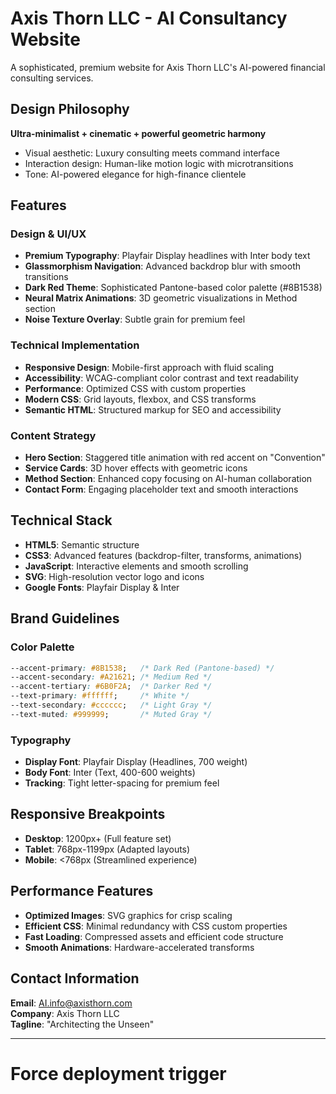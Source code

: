 # Axis Thorn LLC - AI Consultancy Website

A sophisticated, premium website for Axis Thorn LLC's AI-powered financial consulting services.

##  Design Philosophy

**Ultra-minimalist + cinematic + powerful geometric harmony**
- Visual aesthetic: Luxury consulting meets command interface
- Interaction design: Human-like motion logic with microtransitions
- Tone: AI-powered elegance for high-finance clientele

##  Features

### Design & UI/UX
- **Premium Typography**: Playfair Display headlines with Inter body text
- **Glassmorphism Navigation**: Advanced backdrop blur with smooth transitions
- **Dark Red Theme**: Sophisticated Pantone-based color palette (#8B1538)
- **Neural Matrix Animations**: 3D geometric visualizations in Method section
- **Noise Texture Overlay**: Subtle grain for premium feel

### Technical Implementation
- **Responsive Design**: Mobile-first approach with fluid scaling
- **Accessibility**: WCAG-compliant color contrast and text readability
- **Performance**: Optimized CSS with custom properties
- **Modern CSS**: Grid layouts, flexbox, and CSS transforms
- **Semantic HTML**: Structured markup for SEO and accessibility

### Content Strategy
- **Hero Section**: Staggered title animation with red accent on "Convention"
- **Service Cards**: 3D hover effects with geometric icons
- **Method Section**: Enhanced copy focusing on AI-human collaboration
- **Contact Form**: Engaging placeholder text and smooth interactions

##  Technical Stack

- **HTML5**: Semantic structure
- **CSS3**: Advanced features (backdrop-filter, transforms, animations)
- **JavaScript**: Interactive elements and smooth scrolling
- **SVG**: High-resolution vector logo and icons
- **Google Fonts**: Playfair Display & Inter

##  Brand Guidelines

### Color Palette
```css
--accent-primary: #8B1538;   /* Dark Red (Pantone-based) */
--accent-secondary: #A21621; /* Medium Red */
--accent-tertiary: #6B0F2A;  /* Darker Red */
--text-primary: #ffffff;     /* White */
--text-secondary: #cccccc;   /* Light Gray */
--text-muted: #999999;       /* Muted Gray */
```

### Typography
- **Display Font**: Playfair Display (Headlines, 700 weight)
- **Body Font**: Inter (Text, 400-600 weights)
- **Tracking**: Tight letter-spacing for premium feel

##  Responsive Breakpoints

- **Desktop**: 1200px+ (Full feature set)
- **Tablet**: 768px-1199px (Adapted layouts)
- **Mobile**: <768px (Streamlined experience)

##  Performance Features

- **Optimized Images**: SVG graphics for crisp scaling
- **Efficient CSS**: Minimal redundancy with CSS custom properties
- **Fast Loading**: Compressed assets and efficient code structure
- **Smooth Animations**: Hardware-accelerated transforms

##  Contact Information

**Email**: AI.info@axisthorn.com  
**Company**: Axis Thorn LLC  
**Tagline**: "Architecting the Unseen"

---

# Force deployment trigger
